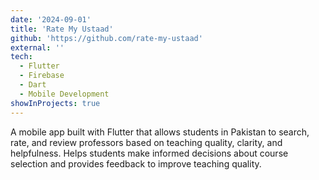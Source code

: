 ```yaml
---
date: '2024-09-01'
title: 'Rate My Ustaad'
github: 'https://github.com/rate-my-ustaad'
external: ''
tech:
  - Flutter
  - Firebase
  - Dart
  - Mobile Development
showInProjects: true
---
```


A mobile app built with Flutter that allows students in Pakistan to search, rate, and review professors based on teaching quality, clarity, and helpfulness. Helps students make informed decisions about course selection and provides feedback to improve teaching quality.

